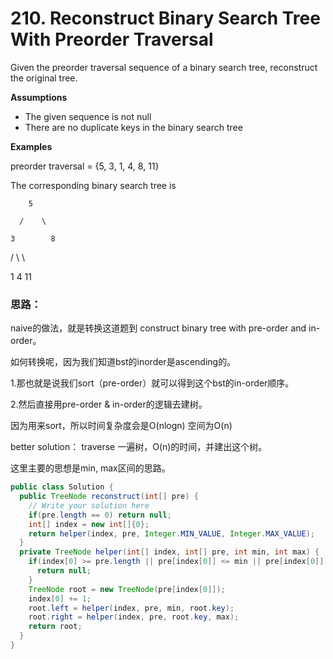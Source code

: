 # 210. Reconstruct Binary Search Tree With Preorder Traversal

Given the preorder traversal sequence of a binary search tree, reconstruct the original tree.

**Assumptions**

* The given sequence is not null
* There are no duplicate keys in the binary search tree

**Examples**

preorder traversal = {5, 3, 1, 4, 8, 11}

The corresponding binary search tree is

        5

      /    \

    3        8

  /   \        \

1      4        11

### 思路：

naive的做法，就是转换这道题到 construct binary tree with pre-order and in-order。 

如何转换呢，因为我们知道bst的inorder是ascending的。 

1.那也就是说我们sort（pre-order）就可以得到这个bst的in-order顺序。 

2.然后直接用pre-order & in-order的逻辑去建树。

因为用来sort，所以时间复杂度会是O\(nlogn\) 空间为O\(n\) 

better solution： traverse 一遍树，O\(n\)的时间，并建出这个树。

这里主要的思想是min, max区间的思路。

```java
public class Solution {
  public TreeNode reconstruct(int[] pre) {
    // Write your solution here
    if(pre.length == 0) return null;
    int[] index = new int[]{0};
    return helper(index, pre, Integer.MIN_VALUE, Integer.MAX_VALUE);
  }
  private TreeNode helper(int[] index, int[] pre, int min, int max) {
    if(index[0] >= pre.length || pre[index[0]] <= min || pre[index[0]] >= max) {
      return null;
    }
    TreeNode root = new TreeNode(pre[index[0]]);
    index[0] += 1;
    root.left = helper(index, pre, min, root.key);
    root.right = helper(index, pre, root.key, max);
    return root;
  }
}
```

